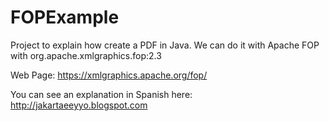 # FOPExample

Project to explain how create a PDF in Java. We can do it with Apache FOP with org.apache.xmlgraphics.fop:2.3

Web Page: https://xmlgraphics.apache.org/fop/

You can see an explanation in Spanish here: http://jakartaeeyyo.blogspot.com